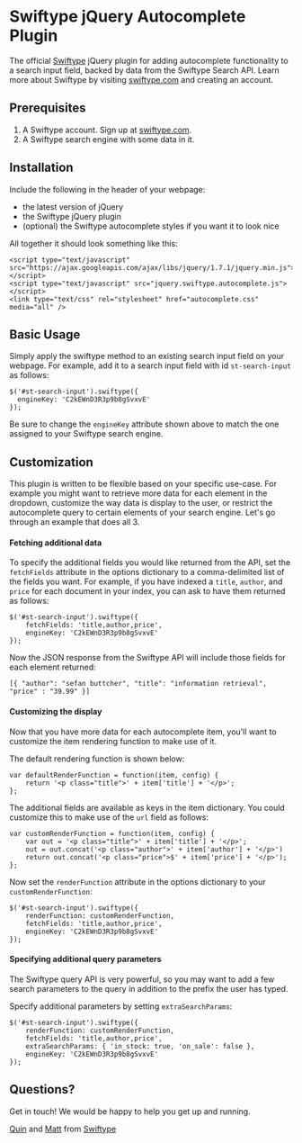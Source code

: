 Swiftype jQuery Autocomplete Plugin
=========

The official [Swiftype](http://www.swiftype.com) jQuery plugin for adding autocomplete functionality to a search input field, backed by data from the Swiftype Search API. Learn more about Swiftype by visiting [swiftype.com](http://www.swiftype.com) and creating an account.

Prerequisites
------------
1. A Swiftype account. Sign up at [swiftype.com](http://www.swiftype.com).
2. A Swiftype search engine with some data in it.


Installation
------------

Include the following in the header of your webpage:

* the latest version of jQuery
* the Swiftype jQuery plugin
* (optional) the Swiftype autocomplete styles if you want it to look nice

All together it should look something like this:

	<script type="text/javascript" src="https://ajax.googleapis.com/ajax/libs/jquery/1.7.1/jquery.min.js"></script>
	<script type="text/javascript" src="jquery.swiftype.autocomplete.js"></script>
	<link type="text/css" rel="stylesheet" href="autocomplete.css" media="all" />


Basic Usage
-----

Simply apply the swiftype method to an existing search input field on your webpage. For example, add it to a search input field with id `st-search-input` as follows:

	$('#st-search-input').swiftype({ 
	  engineKey: 'C2kEWnD3R3p9b8gSvxvE'
	});

Be sure to change the `engineKey` attribute shown above to match the one assigned to your Swiftype search engine.


Customization
-------------

This plugin is written to be flexible based on your specific use-case. 
For example you might want to retrieve more data for each element in the dropdown, customize
the way data is display to the user, or restrict the autocomplete query to certain elements of your search engine. 
Let's go through an example that does all 3.

#### Fetching additional data

To specify the additional fields you would like returned from the API, set the `fetchFields` attribute in the options dictionary to a comma-delimited list of the fields you want. For example, if you have indexed a `title`, `author`, and `price` for each document in your index, you can ask to have them returned as follows:

	$('#st-search-input').swiftype({ 
		fetchFields: 'title,author,price',
		engineKey: 'C2kEWnD3R3p9b8gSvxvE'
	});

Now the JSON response from the Swiftype API will include those fields for each element returned:

	[{ "author": "sefan buttcher", "title": "information retrieval", "price" : "39.99" }]

#### Customizing the display

Now that you have more data for each autocomplete item, you'll want to customize the item rendering function to make use of it.

The default rendering function is shown below:

	var defaultRenderFunction = function(item, config) {
		return '<p class="title">' + item['title'] + '</p>';
	};

The additional fields are available as keys in the item dictionary. You could customize this to make use of the `url` field as follows:

	var customRenderFunction = function(item, config) {
		var out = '<p class="title">' + item['title'] + '</p>';
		out = out.concat('<p class="author">' + item['author'] + '</p>')
		return out.concat('<p class="price">$' + item['price'] + '</p>');
	};

Now set the `renderFunction` attribute in the options dictionary to your `customRenderFunction`:

	$('#st-search-input').swiftype({ 
		renderFunction: customRenderFunction,
		fetchFields: 'title,author,price',
		engineKey: 'C2kEWnD3R3p9b8gSvxvE'
	});

#### Specifying additional query parameters
The Swiftype query API is very powerful, so you may want to add a few search parameters to the query in addition to the prefix the user has typed.

Specify additional parameters by setting `extraSearchParams`:

	$('#st-search-input').swiftype({ 
		renderFunction: customRenderFunction,
		fetchFields: 'title,author,price',
		extraSearchParams: { 'in_stock: true, 'on_sale': false },
		engineKey: 'C2kEWnD3R3p9b8gSvxvE'
	});

Questions?
----------
Get in touch! We would be happy to help you get up and running. 

[Quin](mailto:quin@swiftype.com) and [Matt](mailto:matt@swiftype.com) from [Swiftype](http://www.swiftype.com)